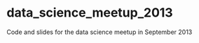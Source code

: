 data_science_meetup_2013
========================

Code and slides for the data science meetup in September 2013
